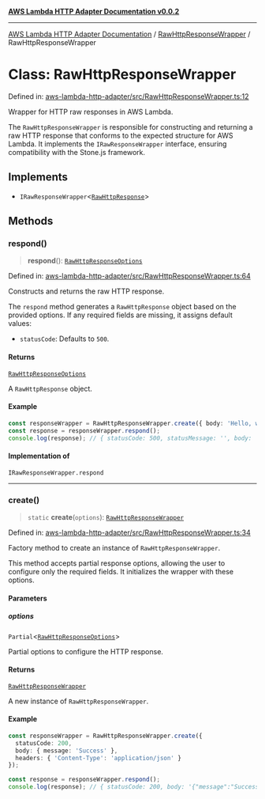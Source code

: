[**AWS Lambda HTTP Adapter Documentation v0.0.2**](../../README.md)

***

[AWS Lambda HTTP Adapter Documentation](../../modules.md) / [RawHttpResponseWrapper](../README.md) / RawHttpResponseWrapper

# Class: RawHttpResponseWrapper

Defined in: [aws-lambda-http-adapter/src/RawHttpResponseWrapper.ts:12](https://github.com/stonemjs/aws-lambda-http-adapter/blob/f289dee0aae635648af98bb65369a05e133b69bc/src/RawHttpResponseWrapper.ts#L12)

Wrapper for HTTP raw responses in AWS Lambda.

The `RawHttpResponseWrapper` is responsible for constructing and returning
a raw HTTP response that conforms to the expected structure for AWS Lambda.
It implements the `IRawResponseWrapper` interface, ensuring compatibility
with the Stone.js framework.

## Implements

- `IRawResponseWrapper`\<[`RawHttpResponse`](../../declarations/type-aliases/RawHttpResponse.md)\>

## Methods

### respond()

> **respond**(): [`RawHttpResponseOptions`](../../declarations/interfaces/RawHttpResponseOptions.md)

Defined in: [aws-lambda-http-adapter/src/RawHttpResponseWrapper.ts:64](https://github.com/stonemjs/aws-lambda-http-adapter/blob/f289dee0aae635648af98bb65369a05e133b69bc/src/RawHttpResponseWrapper.ts#L64)

Constructs and returns the raw HTTP response.

The `respond` method generates a `RawHttpResponse` object based on the
provided options. If any required fields are missing, it assigns default values:
- `statusCode`: Defaults to `500`.

#### Returns

[`RawHttpResponseOptions`](../../declarations/interfaces/RawHttpResponseOptions.md)

A `RawHttpResponse` object.

#### Example

```typescript
const responseWrapper = RawHttpResponseWrapper.create({ body: 'Hello, world!', statusCode: 200 });
const response = responseWrapper.respond();
console.log(response); // { statusCode: 500, statusMessage: '', body: 'Hello, world!', headers: undefined }
```

#### Implementation of

`IRawResponseWrapper.respond`

***

### create()

> `static` **create**(`options`): [`RawHttpResponseWrapper`](RawHttpResponseWrapper.md)

Defined in: [aws-lambda-http-adapter/src/RawHttpResponseWrapper.ts:34](https://github.com/stonemjs/aws-lambda-http-adapter/blob/f289dee0aae635648af98bb65369a05e133b69bc/src/RawHttpResponseWrapper.ts#L34)

Factory method to create an instance of `RawHttpResponseWrapper`.

This method accepts partial response options, allowing the user to configure
only the required fields. It initializes the wrapper with these options.

#### Parameters

##### options

`Partial`\<[`RawHttpResponseOptions`](../../declarations/interfaces/RawHttpResponseOptions.md)\>

Partial options to configure the HTTP response.

#### Returns

[`RawHttpResponseWrapper`](RawHttpResponseWrapper.md)

A new instance of `RawHttpResponseWrapper`.

#### Example

```typescript
const responseWrapper = RawHttpResponseWrapper.create({
  statusCode: 200,
  body: { message: 'Success' },
  headers: { 'Content-Type': 'application/json' }
});

const response = responseWrapper.respond();
console.log(response); // { statusCode: 200, body: '{"message":"Success"}', headers: { 'Content-Type': 'application/json' } }
```
